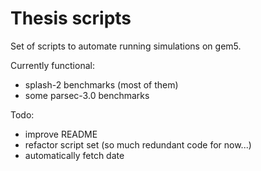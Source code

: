# Thesis scripts

Set of scripts to automate running simulations on gem5.

Currently functional:
- splash-2 benchmarks (most of them)
- some parsec-3.0 benchmarks

Todo:
- improve README
- refactor script set (so much redundant code for now...)
- automatically fetch date
